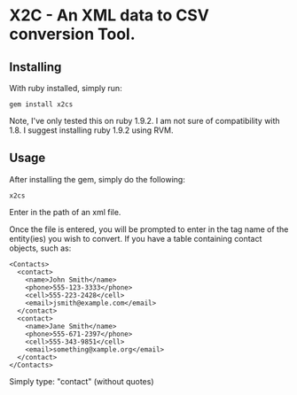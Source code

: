 # X2C - An XML data to CSV conversion Tool.

## Installing

With ruby installed, simply run:

    gem install x2cs
    
Note, I've only tested this on ruby 1.9.2. I am not sure of compatibility with 1.8. I suggest installing ruby 1.9.2 using RVM.

## Usage

After installing the gem, simply do the following:

    x2cs
    
Enter in the path of an xml file.

Once the file is entered, you will be prompted to enter in the tag name of the entity(ies) you wish to convert. If you have a table containing
contact objects, such as:

    <Contacts>
      <contact>
        <name>John Smith</name>
        <phone>555-123-3333</phone>
        <cell>555-223-2428</cell>
        <email>jsmith@example.com</email>
      </contact>
      <contact>
        <name>Jane Smith</name>
        <phone>555-671-2397</phone>
        <cell>555-343-9851</cell>
        <email>something@xample.org</email>
      </contact>
    </Contacts>
          
Simply type: "contact" (without quotes)